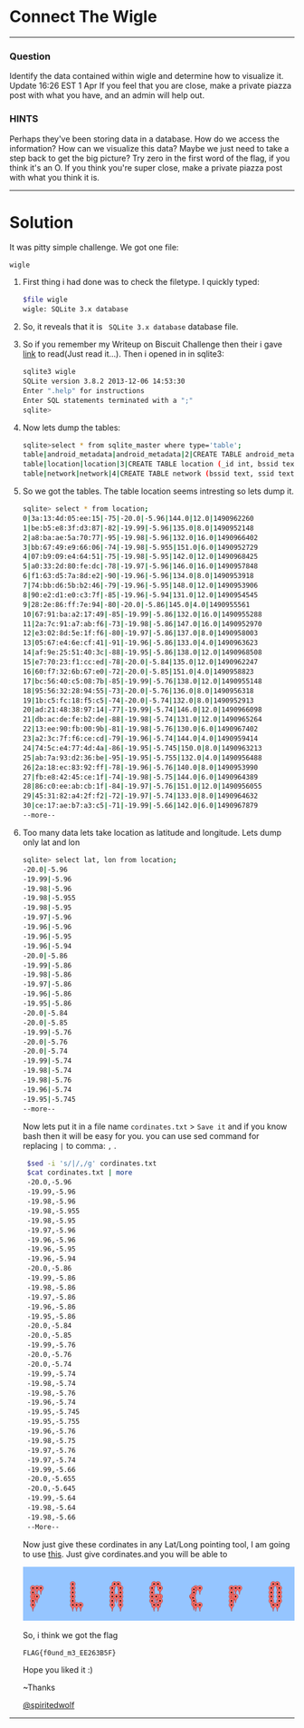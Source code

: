 # Connect The Wigle
---
### Question
Identify the data contained within wigle and determine how to visualize it. Update 16:26 EST 1 Apr If you feel that you are close, make a private piazza post with what you have, and an admin will help out.

### HINTS

Perhaps they've been storing data in a database. How do we access the information?
How can we visualize this data? Maybe we just need to take a step back to get the big picture?
Try zero in the first word of the flag, if you think it's an O.
If you think you're super close, make a private piazza post with what you think it is.

---
# Solution

It was pitty simple challenge. We got one file:

```
wigle
```
1. First thing i had done was to check the filetype. I quickly typed:
    ```bash
    $file wigle 
    wigle: SQLite 3.x database
    ```

2. So, it reveals that it is ``` SQLite 3.x database``` database file. 
3. So if you remember my Writeup on Biscuit Challenge then their i gave [link](./Level%203/WEB-EXPLOITATION/Biscuit.md) to read(Just read it...). Then i opened in in sqlite3:
    ```bash
    sqlite3 wigle
    SQLite version 3.8.2 2013-12-06 14:53:30
    Enter ".help" for instructions
    Enter SQL statements terminated with a ";"
    sqlite> 
    ```

4. Now lets dump the tables:
    ```bash
    sqlite>select * from sqlite_master where type='table';
    table|android_metadata|android_metadata|2|CREATE TABLE android_metadata (locale text)
    table|location|location|3|CREATE TABLE location (_id int, bssid text, level int, lat double, lon double, altitude double, accuracy float, time long)
    table|network|network|4|CREATE TABLE network (bssid text, ssid text, frequency int, capabilities text, lasttime long, lastlat double, lastlon double, type text)
    ```

5. So we got the tables. The table location seems intresting so lets dump it.
    ```bash
    sqlite> select * from location;
    0|3a:13:4d:05:ee:15|-75|-20.0|-5.96|144.0|12.0|1490962260
    1|be:b5:e8:3f:d3:87|-82|-19.99|-5.96|135.0|8.0|1490952148
    2|a8:ba:ae:5a:70:77|-95|-19.98|-5.96|132.0|16.0|1490966402
    3|bb:67:49:e9:66:06|-74|-19.98|-5.955|151.0|6.0|1490952729
    4|07:b9:09:e4:64:51|-75|-19.98|-5.95|142.0|12.0|1490968425
    5|a0:33:2d:80:fe:dc|-78|-19.97|-5.96|146.0|16.0|1490957848
    6|f1:63:d5:7a:8d:e2|-90|-19.96|-5.96|134.0|8.0|1490953918
    7|74:bb:d6:5b:b2:46|-79|-19.96|-5.95|148.0|12.0|1490953906
    8|90:e2:d1:e0:c3:7f|-85|-19.96|-5.94|131.0|12.0|1490954545
    9|28:2e:86:ff:7e:94|-80|-20.0|-5.86|145.0|4.0|1490955561
    10|67:91:ba:a2:17:49|-85|-19.99|-5.86|132.0|16.0|1490955288
    11|2a:7c:91:a7:ab:f6|-73|-19.98|-5.86|147.0|16.0|1490952970
    12|e3:02:8d:5e:1f:f6|-80|-19.97|-5.86|137.0|8.0|1490958003
    13|05:67:e4:6e:cf:41|-91|-19.96|-5.86|133.0|4.0|1490963623
    14|af:9e:25:51:40:3c|-88|-19.95|-5.86|138.0|12.0|1490968508
    15|e7:70:23:f1:cc:ed|-78|-20.0|-5.84|135.0|12.0|1490962247
    16|60:f7:32:6b:67:e0|-72|-20.0|-5.85|151.0|4.0|1490958823
    17|bc:56:40:c5:08:7b|-85|-19.99|-5.76|138.0|12.0|1490955148
    18|95:56:32:28:94:55|-73|-20.0|-5.76|136.0|8.0|1490956318
    19|1b:c5:fc:18:f5:c5|-74|-20.0|-5.74|132.0|8.0|1490952913
    20|ad:21:48:38:97:14|-77|-19.99|-5.74|146.0|12.0|1490966098
    21|db:ac:de:fe:b2:de|-88|-19.98|-5.74|131.0|12.0|1490965264
    22|13:ee:90:fb:00:9b|-81|-19.98|-5.76|130.0|6.0|1490967402
    23|a2:3c:7f:f6:ce:cd|-79|-19.96|-5.74|144.0|4.0|1490959414
    24|74:5c:e4:77:4d:4a|-86|-19.95|-5.745|150.0|8.0|1490963213
    25|ab:7a:93:d2:36:be|-95|-19.95|-5.755|132.0|4.0|1490956488
    26|2a:18:ec:83:92:ff|-78|-19.96|-5.76|140.0|8.0|1490953990
    27|fb:e8:42:45:ce:1f|-74|-19.98|-5.75|144.0|6.0|1490964389
    28|86:c0:ee:ab:cb:1f|-84|-19.97|-5.76|151.0|12.0|1490956055
    29|45:31:82:a4:2f:f2|-72|-19.97|-5.74|133.0|8.0|1490964632
    30|ce:17:ae:b7:a3:c5|-71|-19.99|-5.66|142.0|6.0|1490967879
    --more--
    ```
6. Too many data lets take location as latitude and longitude. Lets dump only lat and lon
    ```bash
    sqlite> select lat, lon from location;
    -20.0|-5.96
    -19.99|-5.96
    -19.98|-5.96
    -19.98|-5.955
    -19.98|-5.95
    -19.97|-5.96
    -19.96|-5.96
    -19.96|-5.95
    -19.96|-5.94
    -20.0|-5.86
    -19.99|-5.86
    -19.98|-5.86
    -19.97|-5.86
    -19.96|-5.86
    -19.95|-5.86
    -20.0|-5.84
    -20.0|-5.85
    -19.99|-5.76
    -20.0|-5.76
    -20.0|-5.74
    -19.99|-5.74
    -19.98|-5.74
    -19.98|-5.76
    -19.96|-5.74
    -19.95|-5.745
    --more--
   ```

    Now lets put it in a file name ```cordinates.txt``` > ```Save it``` and if you know bash then it will be easy for you. you can use sed command for replacing ```|``` to comma: ```,``` . 

   ```bash
    $sed -i 's/|/,/g' cordinates.txt
    $cat cordinates.txt | more
    -20.0,-5.96
    -19.99,-5.96
    -19.98,-5.96
    -19.98,-5.955
    -19.98,-5.95
    -19.97,-5.96
    -19.96,-5.96
    -19.96,-5.95
    -19.96,-5.94
    -20.0,-5.86
    -19.99,-5.86
    -19.98,-5.86
    -19.97,-5.86
    -19.96,-5.86
    -19.95,-5.86
    -20.0,-5.84
    -20.0,-5.85
    -19.99,-5.76
    -20.0,-5.76
    -20.0,-5.74
    -19.99,-5.74
    -19.98,-5.74
    -19.98,-5.76
    -19.96,-5.74
    -19.95,-5.745
    -19.95,-5.755
    -19.96,-5.76
    -19.98,-5.75
    -19.97,-5.76
    -19.97,-5.74
    -19.99,-5.66
    -20.0,-5.655
    -20.0,-5.645
    -19.99,-5.64
    -19.98,-5.64
    -19.98,-5.66
    --More--
   ```

    Now just give these cordinates in any Lat/Long pointing tool, I am going to use [this](https://www.darrinward.com/). Just give cordinates.and you will be able to 
    
    ![](./flag.png)

     So, i think we got the flag 
     ```
     FLAG{f0und_m3_EE263B5F}
     ```
     
     Hope you liked it :)
     
   ~Thanks
   
    [@spiritedwolf](https://github.com/spiritedwolf)

---

